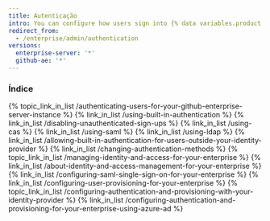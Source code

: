 ```yaml
---
title: Autenticação
intro: You can configure how users sign into {% data variables.product.product_name %}.
redirect_from:
  - /enterprise/admin/authentication
versions:
  enterprise-server: '*'
  github-ae: '*'
---
```



### Índice

{% topic_link_in_list /authenticating-users-for-your-github-enterprise-server-instance %}
    {% link_in_list /using-built-in-authentication %}
    {% link_in_list /disabling-unauthenticated-sign-ups %}
    {% link_in_list /using-cas %}
    {% link_in_list /using-saml %}
    {% link_in_list /using-ldap %}
    {% link_in_list /allowing-built-in-authentication-for-users-outside-your-identity-provider %}
    {% link_in_list /changing-authentication-methods %}
{% topic_link_in_list /managing-identity-and-access-for-your-enterprise %}
    {% link_in_list /about-identity-and-access-management-for-your-enterprise %}
    {% link_in_list /configuring-saml-single-sign-on-for-your-enterprise %}
    {% link_in_list /configuring-user-provisioning-for-your-enterprise %}
{% topic_link_in_list /configuring-authentication-and-provisioning-with-your-identity-provider %}
    {% link_in_list /configuring-authentication-and-provisioning-for-your-enterprise-using-azure-ad %}

